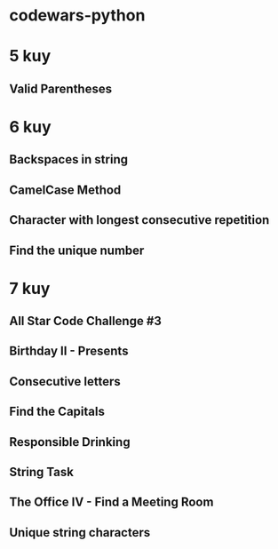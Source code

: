 # codewars-python

# 5 kuy
## Valid Parentheses

# 6 kuy
## Backspaces in string
## CamelCase Method
## Character with longest consecutive repetition
## Find the unique number


# 7 kuy
## All Star Code Challenge #3
## Birthday II - Presents
## Consecutive letters
## Find the Capitals
## Responsible Drinking
## String Task
## The Office IV - Find a Meeting Room
## Unique string characters
